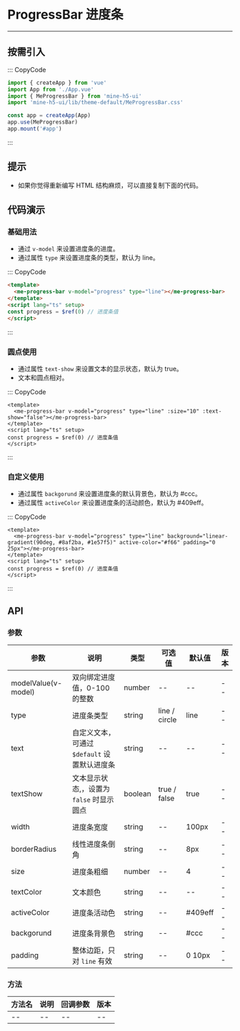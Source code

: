 # ProgressBar 进度条

---

## 按需引入

::: CopyCode

```JavaScript
import { createApp } from 'vue'
import App from './App.vue'
import { MeProgressBar } from 'mine-h5-ui'
import 'mine-h5-ui/lib/theme-default/MeProgressBar.css'

const app = createApp(App)
app.use(MeProgressBar)
app.mount('#app')
```

:::

## 提示

- 如果你觉得重新编写 HTML 结构麻烦，可以直接复制下面的代码。

## 代码演示

### 基础用法

- 通过 `v-model` 来设置进度条的进度。
- 通过属性 `type` 来设置进度条的类型，默认为 line。

::: CopyCode

```HTML
<template>
  <me-progress-bar v-model="progress" type="line"></me-progress-bar>
</template>
<script lang="ts" setup>
const progress = $ref(0) // 进度条值
</script>
```

:::

### 圆点使用

- 通过属性 `text-show` 来设置文本的显示状态，默认为 true。
- 文本和圆点相对。

::: CopyCode

```Vue
<template>
  <me-progress-bar v-model="progress" type="line" :size="10" :text-show="false"></me-progress-bar>
</template>
<script lang="ts" setup>
const progress = $ref(0) // 进度条值
</script>
```

:::

### 自定义使用

- 通过属性 `backgorund` 来设置进度条的默认背景色，默认为 #ccc。
- 通过属性 `activeColor` 来设置进度条的活动颜色，默认为 #409eff。

::: CopyCode

```Vue
<template>
  <me-progress-bar v-model="progress" type="line" background="linear-gradient(90deg, #8af2ba, #1e57f5)" active-color="#f66" padding="0 25px"></me-progress-bar>
</template>
<script lang="ts" setup>
const progress = $ref(0) // 进度条值
</script>

```

:::

## API

### 参数

| 参数                | 说明                                         | 类型    | 可选值        | 默认值  | 版本 |
| ------------------- | -------------------------------------------- | ------- | ------------- | ------- | ---- |
| modelValue(v-model) | 双向绑定进度值，0-100 的整数                 | number  | --            | --      | --   |
| type                | 进度条类型                                   | string  | line / circle | line    | --   |
| text                | 自定义文本，可通过 `$default` 设置默认进度条 | string  | --            | --      | --   |
| textShow            | 文本显示状态,，设置为 `false` 时显示圆点     | boolean | true / false  | true    | --   |
| width               | 进度条宽度                                   | string  | --            | 100px   | --   |
| borderRadius        | 线性进度条倒角                               | string  | --            | 8px     | --   |
| size                | 进度条粗细                                   | number  | --            | 4       | --   |
| textColor           | 文本颜色                                     | string  | --            | --      | --   |
| activeColor         | 进度条活动色                                 | string  | --            | #409eff | --   |
| backgorund          | 进度条背景色                                 | string  | --            | #ccc    | --   |
| padding             | 整体边距，只对 `line` 有效                   | string  | --            | 0 10px  | --   |

### 方法

| 方法名 | 说明 | 回调参数 | 版本 |
| ------ | ---- | -------- | ---- |
| --     | --   | --       | --   |
